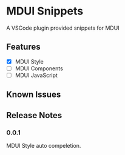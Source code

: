 # MDUI Snippets

A VSCode plugin provided snippets for MDUI

## Features

- [x] MDUI Style
- [ ] MDUI Components
- [ ] MDUI JavaScript 

## Known Issues

## Release Notes

### 0.0.1
MDUI Style auto compeletion.
